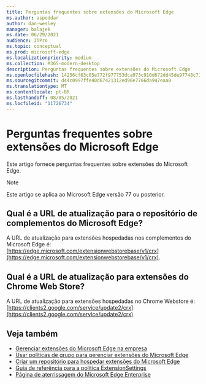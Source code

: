 ```yaml
---
title: Perguntas frequentes sobre extensões do Microsoft Edge
ms.author: aspoddar
author: dan-wesley
manager: balajek
ms.date: 06/29/2021
audience: ITPro
ms.topic: conceptual
ms.prod: microsoft-edge
ms.localizationpriority: medium
ms.collection: M365-modern-desktop
description: Perguntas frequentes sobre extensões do Microsoft Edge
ms.openlocfilehash: 14256cf63c05e772f977753dca973c910d672dd45de97748c7148a405f2062a7
ms.sourcegitcommit: d44c0997ffe40d67421312ed96e7766da947eaa0
ms.translationtype: MT
ms.contentlocale: pt-BR
ms.lasthandoff: 08/05/2021
ms.locfileid: "11726734"
---
```

# <a name="faq-for-microsoft-edge-extensions"></a>Perguntas frequentes sobre extensões do Microsoft Edge

Este artigo fornece perguntas frequentes sobre extensões do Microsoft Edge.

> [!NOTE]
> Este artigo se aplica ao Microsoft Edge versão 77 ou posterior.

## <a name="what-is-the-update-url-for-the-microsoft-edge-add-ons-store"></a>Qual é a URL de atualização para o repositório de complementos do Microsoft Edge?

A URL de atualização para extensões hospedadas nos complementos do Microsoft Edge é: [https://edge.microsoft.com/extensionwebstorebase/v1/crx](https://edge.microsoft.com/extensionwebstorebase/v1/crx).

## <a name="what-is-the-update-url-for-chrome-web-store-extensions"></a>Qual é a URL de atualização para extensões do Chrome Web Store?

A URL de atualização para extensões hospedadas no Chrome Webstore é: [https://clients2.google.com/service/update2/crx](https://clients2.google.com/service/update2/crx)

## <a name="see-also"></a>Veja também

- [Gerenciar extensões do Microsoft Edge na empresa](microsoft-edge-manage-extensions.md)
- [Usar políticas de grupo para gerenciar extensões do Microsoft Edge](microsoft-edge-manage-extensions-policies.md)
- [Criar um repositório para hospedar extensões do Microsoft Edge](microsoft-edge-manage-extensions-webstore.md)
- [Guia de referência para a política ExtensionSettings](microsoft-edge-manage-extensions-ref-guide.md)
- [Página de aterrissagem do Microsoft Edge Enterprise](https://aka.ms/EdgeEnterprise)

